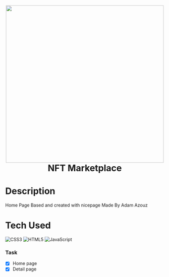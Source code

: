 
<div align="center">
      <h1> <img src="[https://www.thewindowsclub.com/wp-content/uploads/2021/03/Etherium.png](https://homepageonline.co.uk/wp-content/uploads/2018/11/click-homepage-online-estate-agents-ni-limavady-derry-londonderry-property-sales-logo-850x264.jpg)" width="500px"><br/>NFT Marketplace</h1>
     </div>

# Description
Home Page Based and created with nicepage Made By Adam Azouz

# Tech Used
 ![CSS3](https://img.shields.io/badge/css3-%231572B6.svg?style=for-the-badge&logo=css3&logoColor=white) ![HTML5](https://img.shields.io/badge/html5-%23E34F26.svg?style=for-the-badge&logo=html5&logoColor=white) ![JavaScript](https://img.shields.io/badge/javascript-%23323330.svg?style=for-the-badge&logo=javascript&logoColor=%23F7DF1E)

### Task
- [x] Home page
- [x] Detail page
